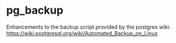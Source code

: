 # pg_backup
Enhancements to the backup script provided by the postgres wiki: https://wiki.postgresql.org/wiki/Automated_Backup_on_Linux

